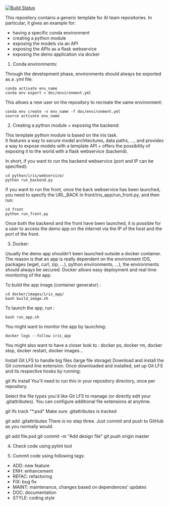 [![Build Status](https://travis-ci.com/Otherend1/project_template.svg?branch=master)](https://travis-ci.com/Otherend1/project_template)

This repository contains a generic template for AI team repositories.
In particular, it gives an example for:
 - having a specific conda environment
 - creating a python module
 - exposing the models via an API
 - exposing the APIs as a flask webservice
 - exposing the demo application via docker

1) Conda environments:

Through the development phase, environments should always be exported as a .yml file:
```
conda activate env_name
conda env export > doc/environment.yml
```

This allows a new user on the repository to recreate the same environment:
```
conda env create -n env_name -f doc/environment.yml
source activate env_name
```

2) Creating a python module + exposing the backend:

This template python module is based on the iris task.  
It features a way to secure model architectures, data paths, ..., and provides a way to expose models with a template API + offers the possibility of exposing it to the world with a flask webservice (backend).
   
In short, if you want to run the backend webservice (port and IP can be specified):
```
cd python/iris/webservice/
python run_backend.py
```
  
If you want to run the front, once the back webservice has been launched,
you need to specify the URL_BACK in front/iris_app/run_front.py, and then run:
```
cd front
python run_front.py
```
  
Once both the backend and the front have been launched, it is possible for a user to access the demo app on the internet via the IP of the host and the port of the front.

3) Docker:

Usually the demo app shouldn't been launched outside a docker container. The reason is that an app is really dependent on the environment (OS, packages (wget, curl, zip, ...), python environments, ...), the environments should always be secured. Docker allows easy deployment and real time monitoring of the app.

To build the app image (container generator) :
```
cd docker/images/iris_app/
bash build_image.sh
```

To launch the app, run :
```
bash run_app.sh
```

You might want to monitor the app by launching:
```
docker logs --follow iris_app
```

You might also want to have a closer look to : docker ps, docker rm, docker stop, docker restart, docker images...


Install Git LFS to handle big files (large file storage)
Download and install the Git command line extension. Once downloaded and installed, set up Git LFS and its respective hooks by running:

git lfs install
You'll need to run this in your repository directory, once per repository.

Select the file types you'd like Git LFS to manage (or directly edit your .gitattributes). You can configure additional file extensions at anytime.

git lfs track "*.psd"
Make sure .gitattributes is tracked

git add .gitattributes
There is no step three. Just commit and push to GitHub as you normally would.

git add file.psd
git commit -m "Add design file"
git push origin master

4) Check code using pylint tool  

5) Commit code using following tags:
- ADD: new feature
- ENH: enhancement
- REFAC: refactoring
- FIX: bug fix
- MAINT: maintenance, changes based on dependences' updates
- DOC: documentation
- STYLE: coding style
